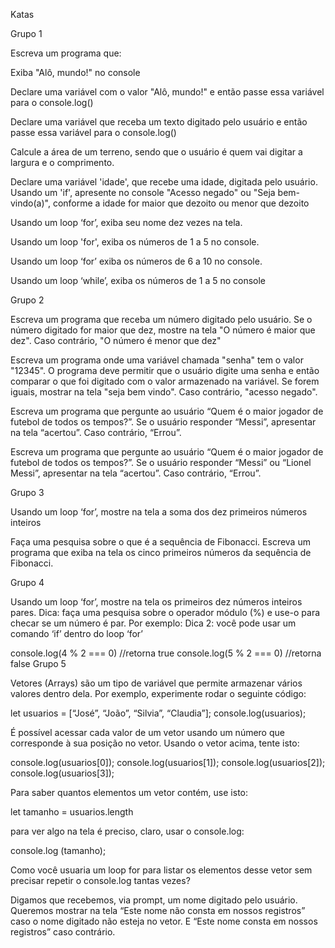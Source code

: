 Katas

Grupo 1


Escreva um programa que: 

Exiba "Alô, mundo!" no console

Declare uma variável com o valor  "Alô, mundo!" e então passe essa  variável para o console.log()

 Declare uma variável que receba um texto digitado pelo usuário e então passe essa variável para o console.log()

Calcule a área de um terreno, sendo que o usuário é quem vai digitar a largura e o comprimento.

Declare uma variável 'idade', que recebe uma idade, digitada pelo usuário. Usando um 'if', apresente no console "Acesso negado" ou "Seja bem-vindo(a)", conforme a idade for maior que dezoito ou menor que dezoito

Usando um loop ‘for’, exiba seu nome dez vezes na tela.

Usando um loop 'for', exiba os números de 1 a 5 no console.

Usando um loop ‘for’ exiba os números de 6 a 10 no console.

Usando um loop ‘while’, exiba os números de 1 a 5 no console

Grupo 2


Escreva um programa que receba um número digitado pelo usuário. Se o número digitado for maior que dez, mostre na tela "O número é maior que dez". Caso contrário, "O número é menor que dez"

Escreva um programa onde uma variável chamada "senha" tem o valor "12345". O programa deve permitir que o usuário digite uma senha e então comparar o que foi digitado com o valor armazenado na variável.  Se forem iguais, mostrar na tela "seja bem vindo". Caso contrário,  "acesso negado".

Escreva um programa que pergunte ao usuário “Quem é o maior jogador de futebol de todos os tempos?”. Se o usuário responder “Messi”, apresentar na tela “acertou”. Caso contrário, “Errou”.

Escreva um programa que pergunte ao usuário “Quem é o maior jogador de futebol de todos os tempos?”. Se o usuário responder “Messi” ou “Lionel Messi”, apresentar na tela “acertou”. Caso contrário, “Errou”.

Grupo 3


Usando um loop ‘for’, mostre na tela a soma dos dez primeiros números inteiros

Faça uma pesquisa sobre o que é a sequência de Fibonacci. Escreva um programa que exiba na tela os cinco primeiros números da sequência de Fibonacci.

Grupo 4


Usando um loop ‘for’, mostre na tela os primeiros dez números inteiros pares.
Dica: faça uma pesquisa sobre o operador módulo (%) e use-o para checar se um número é par. Por exemplo:
Dica 2: você pode usar um comando ‘if’ dentro do loop ‘for’

console.log(4 % 2 === 0)  //retorna true
console.log(5 % 2 === 0) //retorna false
Grupo 5


Vetores (Arrays) são um tipo de variável que permite armazenar vários valores dentro dela.
Por exemplo, experimente rodar o seguinte código:

let usuarios = [“José”, “João”, “Silvia”, “Claudia”];
console.log(usuarios);

É possível acessar cada valor de um vetor usando um número que corresponde à sua posição no vetor. Usando o vetor acima, tente isto:

console.log(usuarios[0]);
console.log(usuarios[1]);
console.log(usuarios[2]);
console.log(usuarios[3]);

Para saber quantos elementos um vetor contém, use isto:

let tamanho = usuarios.length

para ver algo na tela é preciso, claro, usar o console.log:

console.log (tamanho);

Como você usuaria um loop for para listar os elementos desse vetor sem precisar repetir o console.log tantas vezes?


Digamos que recebemos, via prompt, um nome digitado pelo usuário. Queremos mostrar na tela “Este nome não consta em nossos registros” caso o nome digitado não esteja no vetor. E “Este nome consta em nossos registros” caso contrário.




